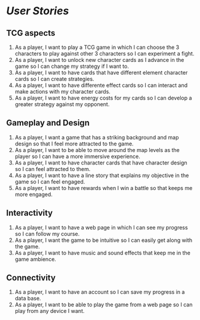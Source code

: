 # ***User Stories***

## TCG aspects

1. As a player, I want to play a TCG game in which I can choose the 3 characters to play against other 3 characters so I can experiment a fight.
2. As a player, I want to unlock new character cards as I advance in the game so I can change my strategy if I want to.
3. As a player, I want to have cards that have different element character cards so I can create strategies.
4. As a player, I want to have differente effect cards so I can interact and make actions with my character cards.
5. As a player, I want to have energy costs for my cards so I can develop a greater strategy against my opponent.

## Gameplay and Design

1. As a player, I want a game that has a striking background and map design so that I feel more attracted to the game.
2. As a player, I want to be able to move around the map levels as the player so I can have a more immersive experience.
3. As a player, I want to have character cards that have character design so I can feel attracted to them.
4. As a player, I want to have a line story that explains my objective in the game so I can feel engaged.
5. As a player, I want to have rewards when I win a battle so that keeps me more engaged.

## Interactivity

1. As a player, I want to have a web page in which I can see my progress so I can follow my course.
2. As a player, I want the game to be intuitive so I can easily get along with the game.
3. As a player, I want to have music and sound effects that keep me in the game ambience.

## Connectivity

1. As a player, I want to have an account so I can save my progress in a data base.
2. As a player, I want to be able to play the game from a web page so I can play from any device I want. 
